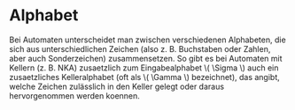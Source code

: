 # Alphabet

Bei Automaten unterscheidet man zwischen verschiedenen Alphabeten, die sich aus
unterschiedlichen Zeichen (also z. B. Buchstaben oder Zahlen, aber auch Sonderzeichen)
zusammensetzen. So gibt es bei Automaten mit Kellern (z. B. NKA)
zusaetzlich zum Eingabealphabet \\( \Sigma \\) auch ein zusaetzliches Kelleralphabet (oft als
\\( \Gamma \\) bezeichnet), das angibt, welche Zeichen zulässlich in den Keller gelegt oder
daraus hervorgenommen werden koennen.
